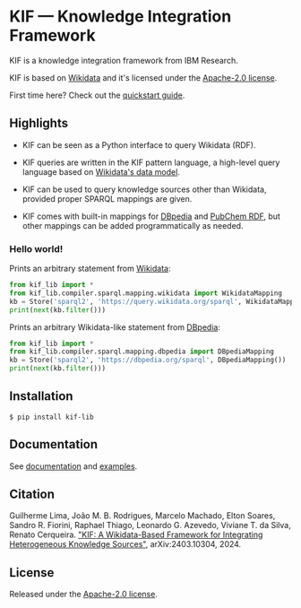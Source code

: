 # KIF — Knowledge Integration Framework #

KIF is a knowledge integration framework from IBM Research.

KIF is based on [Wikidata](https://www.wikidata.org/) and it's licensed
under the [Apache-2.0 license](./LICENSE).

First time here? Check out the [quickstart
guide](https://ibm.github.io/kif/quickstart.html).

## Highlights

* KIF can be seen as a Python interface to query Wikidata (RDF).

* KIF queries are written in the KIF pattern language, a high-level query
  language based on [Wikidata's data
  model](https://www.wikidata.org/wiki/Wikidata:Data_model).

* KIF can be used to query knowledge sources other than Wikidata,
  provided proper SPARQL mappings are given.

* KIF comes with built-in mappings for [DBpedia](https://www.dbpedia.org/)
  and [PubChem RDF](https://pubchem.ncbi.nlm.nih.gov/docs/rdf), but other
  mappings can be added programmatically as needed.

### Hello world! ###

Prints an arbitrary statement from [Wikidata](https://www.wikidata.org/):

```python
from kif_lib import *
from kif_lib.compiler.sparql.mapping.wikidata import WikidataMapping
kb = Store('sparql2', 'https://query.wikidata.org/sparql', WikidataMapping())
print(next(kb.filter()))
```

Prints an arbitrary Wikidata-like statement from
[DBpedia](https://www.dbpedia.org/):

```python
from kif_lib import *
from kif_lib.compiler.sparql.mapping.dbpedia import DBpediaMapping
kb = Store('sparql2', 'https://dbpedia.org/sparql', DBpediaMapping())
print(next(kb.filter()))
```

## Installation ##

```shell
$ pip install kif-lib
```

## Documentation ##

See [documentation](https://ibm.github.io/kif/) and [examples](./examples).


## Citation ##

Guilherme Lima, João M. B. Rodrigues, Marcelo Machado, Elton Soares, Sandro
R. Fiorini, Raphael Thiago, Leonardo G. Azevedo, Viviane T. da Silva, Renato
Cerqueira. ["KIF: A Wikidata-Based Framework for Integrating Heterogeneous
Knowledge Sources"](https://arxiv.org/abs/2403.10304), arXiv:2403.10304,
2024.


## License ##

Released under the [Apache-2.0 license](./LICENSE).
